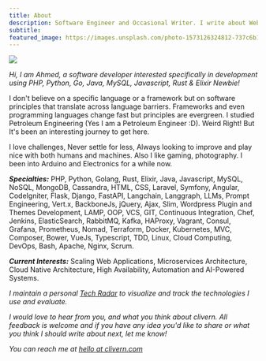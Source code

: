 ```yaml
---
title: About
description: Software Engineer and Occasional Writer. I write about Web APIs, PHP, Python, Go, Java, Rust, Elixir, Software Architecture, Resilience, Automation, AI, DevOps ... etc
subtitle:
featured_image: https://images.unsplash.com/photo-1573126324812-737c6b187ec0?q=90&fm=jpg&w=1000&fit=max
---
```


![](https://images.unsplash.com/photo-1573126324812-737c6b187ec0?q=90&fm=jpg&w=1000&fit=max)

*Hi, I am Ahmed, a software developer interested specifically in development using PHP, Python, Go, Java, MySQL, Javascript, Rust & Elixir Newbie!*

I don't believe on a specific language or a framework but on software principles that translate across language barriers. Frameworks and even programming languages change fast but principles are evergreen. I studied Petroleum Engineering (Yes I am a Petroleum Engineer :D). Weird Right! But It's been an interesting journey to get here.

I love challenges, Never settle for less, Always looking to improve and play nice with both humans and machines. Also I like gaming, photography. I been into Arduino and Electronics for a while now.

***Specialties:*** PHP, Python, Golang, Rust, Elixir, Java, Javascript, MySQL, NoSQL, MongoDB, Cassandra, HTML, CSS, Laravel, Symfony, Angular, CodeIgniter, Flask, Django, FastAPI, Langchain, Langgraph, LLMs, Prompt Engineering, Vert.x, BackboneJs, jQuery, Ajax, Slim, Wordpress Plugin and Themes Development, LAMP, OOP, VCS, GIT, Continuous Integration, Chef, Jenkins, ElasticSearch, RabbitMQ, Kafka, HAProxy, Vagrant, Consul, Grafana, Prometheus, Nomad, Terraform, Docker, Kubernetes, MVC, Composer, Bower, VueJs, Typescript, TDD, Linux, Cloud Computing, DevOps, Bash, Apache, Nginx, Scrum.

***Current Interests:*** Scaling Web Applications, Microservices Architecture, Cloud Native Architecture, High Availability, Automation and AI-Powered Systems.

*I maintain a personal [Tech Radar](https://radar.thoughtworks.com/?documentId=https%3A%2F%2Fraw.githubusercontent.com%2FClivern%2FMatrix%2Fmain%2Ftradar.json) to visualize and track the technologies I use and evaluate.*

*I would love to hear from you, and what you think about clivern. All feedback is welcome and if you have any idea you'd like to share or what you think I should write about next, let me know!*

*You can reach me at [hello at clivern.com](mailto:hello@clivern.com)*
